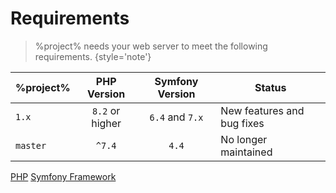 # Requirements

> %project% needs your web server to meet the following requirements.
> {style='note'}

| **%project%** | **PHP Version**  | **Symfony Version** | **Status**                 |
|---------------|:----------------:|:-------------------:|----------------------------|
| `1.x`         | `8.2`  or higher |   `6.4` and `7.x`   | New features and bug fixes |
| `master`      |      `^7.4`      |        `4.4`        | No longer maintained       |

<seealso>
  <category ref="related">
    <a href="Installation.md" />
    <a href="Configuration.md" />
  </category>
  <category ref="external">
    <a href="https://www.php.net">PHP</a>
    <a href="https://www.symfony.com">Symfony Framework</a>
  </category>
</seealso>

